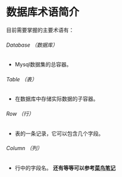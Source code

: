 # 数据库术语简介
目前需要掌握的主要术语有：

###### Database （数据库）
- Mysql数据集的总容器。
###### Table （表）
- 在数据库中存储实际数据的子容器。
###### Row （行）
- 表的一条记录，它可以包含几个字段。
###### Column （列）
- 行中的字段名。
**还有等等可以参考[菜鸟笔记](https://www.runoob.com/mysql/mysql-tutorial.html)**